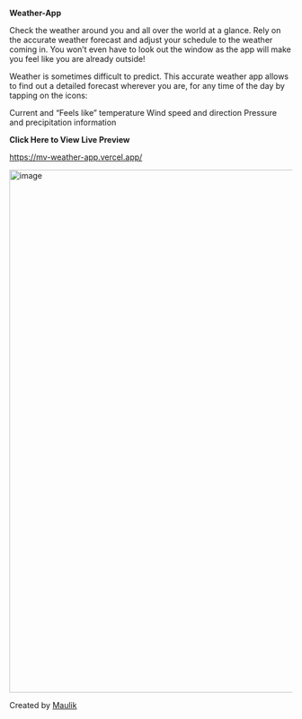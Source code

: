 **Weather-App**

Check the weather around you and all over the world at a glance. 
Rely on the accurate weather forecast and adjust your schedule to the weather coming in. 
You won’t even have to look out the window as the app will make you feel like you are already outside!

Weather is sometimes difficult to predict. This accurate weather app allows to find out a detailed forecast wherever you are, for any time of the day by tapping on the icons:

Current and “Feels like” temperature
Wind speed and direction
Pressure and precipitation information

**Click Here to View Live Preview**

https://mv-weather-app.vercel.app/

<img width="932" alt="image" src="https://github.com/Maulik10592/WeatherApp/assets/43468934/6485af0b-b132-4dd0-aa94-3bcb1ec98b5c">

Created by <a href="maulik-vaghela.vercel.app" target="_blank">Maulik</a>
